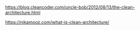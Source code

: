 https://blog.cleancoder.com/uncle-bob/2012/08/13/the-clean-architecture.html

https://nikamooz.com/what-is-clean-architecture/
